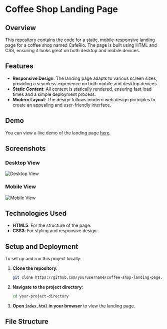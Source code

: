 # Coffee Shop Landing Page

## Overview

This repository contains the code for a static, mobile-responsive landing page for a coffee shop named CafeRio. The page is built using HTML and CSS, ensuring it looks great on both desktop and mobile devices.

## Features

- **Responsive Design**: The landing page adapts to various screen sizes, providing a seamless experience on both mobile and desktop devices.
- **Static Content**: All content is statically rendered, ensuring fast load times and a simple deployment process.
- **Modern Layout**: The design follows modern web design principles to create an appealing and user-friendly interface.

## Demo

You can view a live demo of the landing page [here](https://nabilraiyan.github.io/CafeRio.github.io/).

## Screenshots

### Desktop View
![Desktop View](path/to/desktop-screenshot.png)

### Mobile View
![Mobile View](path/to/mobile-screenshot.png)

## Technologies Used

- **HTML5**: For the structure of the page.
- **CSS3**: For styling and responsive design.

## Setup and Deployment

To set up and run this project locally:

1. **Clone the repository**:
    ```bash
    git clone https://github.com/yourusername/coffee-shop-landing-page.git
    ```
2. **Navigate to the project directory**:
    ```bash
    cd your-project-directory
    ```
3. **Open `index.html` in your browser** to view the landing page.

## File Structure

